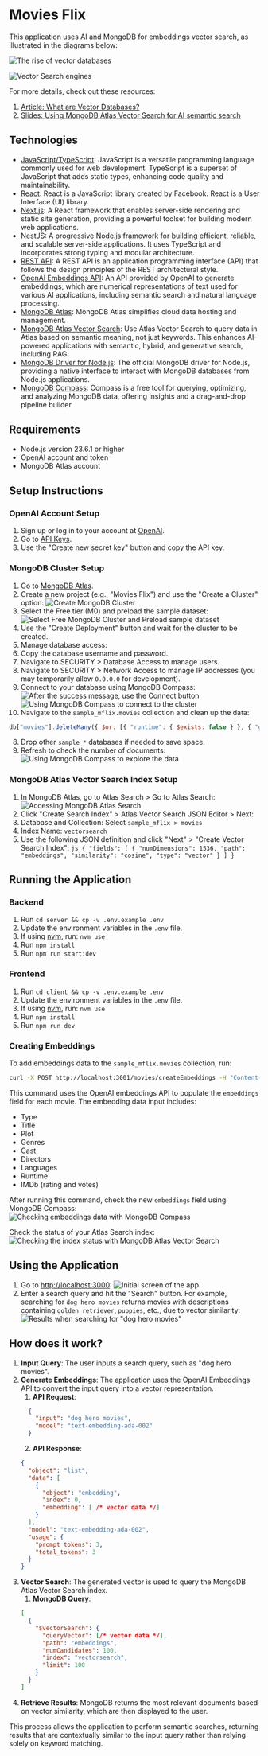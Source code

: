 # Movies Flix

This application uses AI and MongoDB for embeddings vector search, as illustrated in the diagrams below:

![The rise of vector databases](docs/00.01-the-rise-of-vector-databases.png)

![Vector Search engines](docs/00.02-vector-search-engines.png)

For more details, check out these resources:
1. [Article: What are Vector Databases?](https://www.mongodb.com/resources/basics/databases/vector-databases)
2. [Slides: Using MongoDB Atlas Vector Search for AI semantic search](https://docs.google.com/presentation/d/1dD7OFQCysE9c2B2NGd1ZMpWxBrNsfiBEcYLQJZ3RUDE/edit?usp=sharing)

## Technologies

- [JavaScript/TypeScript](https://www.typescriptlang.org/docs): JavaScript is a versatile programming language commonly used for web development. TypeScript is a superset of JavaScript that adds static types, enhancing code quality and maintainability.
- [React](https://react.dev): React is a JavaScript library created by Facebook. React is a User Interface (UI) library.
- [Next.js](https://nextjs.org/docs): A React framework that enables server-side rendering and static site generation, providing a powerful toolset for building modern web applications.
- [NestJS](https://docs.nestjs.com): A progressive Node.js framework for building efficient, reliable, and scalable server-side applications. It uses TypeScript and incorporates strong typing and modular architecture.
- [REST API](https://aws.amazon.com/what-is/restful-api): A REST API is an application programming interface (API) that follows the design principles of the REST architectural style.
- [OpenAI Embeddings API](https://platform.openai.com/docs/guides/embeddings): An API provided by OpenAI to generate embeddings, which are numerical representations of text used for various AI applications, including semantic search and natural language processing.
- [MongoDB Atlas](https://www.mongodb.com/docs/atlas/getting-started): MongoDB Atlas simplifies cloud data hosting and management.
- [MongoDB Atlas Vector Search](https://www.mongodb.com/docs/atlas/atlas-vector-search/vector-search-overview): Use Atlas Vector Search to query data in Atlas based on semantic meaning, not just keywords. This enhances AI-powered applications with semantic, hybrid, and generative search, including RAG.
- [MongoDB Driver for Node.js](https://mongodb.github.io/node-mongodb-native): The official MongoDB driver for Node.js, providing a native interface to interact with MongoDB databases from Node.js applications.
- [MongoDB Compass](https://www.mongodb.com/products/tools/compass): Compass is a free tool for querying, optimizing, and analyzing MongoDB data, offering insights and a drag-and-drop pipeline builder.

## Requirements
- Node.js version 23.6.1 or higher
- OpenAI account and token
- MongoDB Atlas account

## Setup Instructions

### OpenAI Account Setup
1. Sign up or log in to your account at [OpenAI](https://platform.openai.com).
2. Go to [API Keys](https://platform.openai.com/api-keys).
3. Use the "Create new secret key" button and copy the API key.

### MongoDB Cluster Setup
1. Go to [MongoDB Atlas](https://atlas.mongodb.com).
2. Create a new project (e.g., "Movies Flix") and use the "Create a Cluster" option:
  ![Create MongoDB Cluster](docs/01.01-create-mongodb-cluster.png)
3. Select the Free tier (M0) and preload the sample dataset:
  ![Select Free MongoDB Cluster and Preload sample dataset](docs/01.02-creating-free-cluster-with-sample-dataset.png)
4. Use the "Create Deployment" button and wait for the cluster to be created.
5. Manage database access:
  1. Copy the database username and password.
  2. Navigate to SECURITY > Database Access to manage users.
  3. Navigate to SECURITY > Network Access to manage IP addresses (you may temporarily allow `0.0.0.0` for development).
6. Connect to your database using MongoDB Compass:
  ![After the success message, use the Connect button](docs/01.03-success-message-and-connect-button.png)
  ![Using MongoDB Compass to connect to the cluster](docs/01.04-setting-a-new-connection-with-mongodb-compass.png)
7. Navigate to the `sample_mflix.movies` collection and clean up the data:
  ```js
  db["movies"].deleteMany({ $or: [{ "runtime": { $exists: false } }, { "genres": { $exists: false } }, { "plot": { $exists: false } }, { "directors": { $exists: false } }, { "poster": { $exists: false } }, { "cast": { $exists: false } }, { "languages": { $exists: false } }] })
  ```
8. Drop other `sample_*` databases if needed to save space.
9. Refresh to check the number of documents:
  ![Using MongoDB Compass to explore the data](docs/01.05-using-compass-to-explore-the-data.png)

### MongoDB Atlas Vector Search Index Setup
1. In MongoDB Atlas, go to Atlas Search > Go to Atlas Search:
  ![Accessing MongoDB Atlas Search](docs/02.01-atlas-search-initial-page.png)
2. Click "Create Search Index" > Atlas Vector Search JSON Editor > Next:
  1. Database and Collection: Select `sample_mflix > movies`
  2. Index Name: `vectorsearch`
  3. Use the following JSON definition and click "Next" > "Create Vector Search Index":
    ```js
    {
      "fields": [
       {
        "numDimensions": 1536,
        "path": "embeddings",
        "similarity": "cosine",
        "type": "vector"
       }
      ]
    }
    ```

## Running the Application

### Backend
1. Run `cd server && cp -v .env.example .env`
2. Update the environment variables in the `.env` file.
3. If using [nvm](https://github.com/nvm-sh/nvm), run: `nvm use`
4. Run `npm install`
5. Run `npm run start:dev`

### Frontend
1. Run `cd client && cp -v .env.example .env`
2. Update the environment variables in the `.env` file.
3. If using [nvm](https://github.com/nvm-sh/nvm), run: `nvm use`
4. Run `npm install`
5. Run `npm run dev`

### Creating Embeddings
To add embeddings data to the `sample_mflix.movies` collection, run:
```bash
curl -X POST http://localhost:3001/movies/createEmbeddings -H "Content-Type: application/json" -d '{}'
```
This command uses the OpenAI embeddings API to populate the `embeddings` field for each movie. The embedding data input includes:
- Type
- Title
- Plot
- Genres
- Cast
- Directors
- Languages
- Runtime
- IMDb (rating and votes)

After running this command, check the new `embeddings` field using MongoDB Compass:
![Checking embeddings data with MongoDB Compass](docs/03.01-mongodb-compass-with-data-embeddings.png)

Check the status of your Atlas Search index:
![Checking the index status with MongoDB Atlas Vector Search](docs/03.02-mongodb-atlas-search-index-ready.png)

## Using the Application

1. Go to [http://localhost:3000](http://localhost:3000):
  ![Initial screen of the app](docs/04.01-initial-app-screen.png)
2. Enter a search query and hit the "Search" button. For example, searching for `dog hero movies` returns movies with descriptions containing `golden retriever`, `puppies`, etc., due to vector similarity:
  ![Results when searching for "dog hero movies"](docs/04.02-results-for-dog-hero-movies.png)


## How does it work?

1. **Input Query**: The user inputs a search query, such as "dog hero movies".
2. **Generate Embeddings**: The application uses the OpenAI Embeddings API to convert the input query into a vector representation.
    1. **API Request**:
      ````json
        {
          "input": "dog hero movies",
          "model": "text-embedding-ada-002"
        }
      ````
    2. **API Response**:
      ````json
      {
        "object": "list",
        "data": [
          {
            "object": "embedding",
            "index": 0,
            "embedding": [ /* vector data */]
          }
        ],
        "model": "text-embedding-ada-002",
        "usage": {
          "prompt_tokens": 3,
          "total_tokens": 3
        }
      }
      ````
3. **Vector Search**: The generated vector is used to query the MongoDB Atlas Vector Search index.
    1. **MongoDB Query**:
      ```json
      [
        {
          "$vectorSearch": {
            "queryVector": [/* vector data */],
            "path": "embeddings",
            "numCandidates": 100,
            "index": "vectorsearch",
            "limit": 100
          }
        }
      ]
      ```
4. **Retrieve Results**: MongoDB returns the most relevant documents based on vector similarity, which are then displayed to the user.

This process allows the application to perform semantic searches, returning results that are contextually similar to the input query rather than relying solely on keyword matching.
